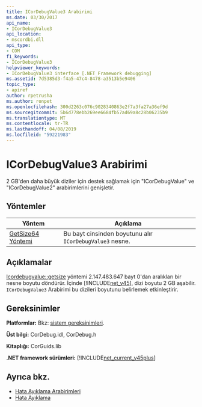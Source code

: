 ```yaml
---
title: ICorDebugValue3 Arabirimi
ms.date: 03/30/2017
api_name:
- ICorDebugValue3
api_location:
- mscordbi.dll
api_type:
- COM
f1_keywords:
- ICorDebugValue3
helpviewer_keywords:
- ICorDebugValue3 interface [.NET Framework debugging]
ms.assetid: 7d5385d3-f4a5-47c4-8478-a3513b5e9406
topic_type:
- apiref
author: rpetrusha
ms.author: ronpet
ms.openlocfilehash: 300d2263c076c9028340863e2f7a3fa27a36ef9d
ms.sourcegitcommit: 5b6d778ebb269ee6684fb57ad69a8c28b06235b9
ms.translationtype: MT
ms.contentlocale: tr-TR
ms.lasthandoff: 04/08/2019
ms.locfileid: "59221983"
---
```

# <a name="icordebugvalue3-interface"></a>ICorDebugValue3 Arabirimi
2 GB'den daha büyük diziler için destek sağlamak için "ICorDebugValue" ve "ICorDebugValue2" arabirimlerini genişletir.  
  
## <a name="methods"></a>Yöntemler  
  
|Yöntem|Açıklama|  
|------------|-----------------|  
|[GetSize64 Yöntemi](../../../../docs/framework/unmanaged-api/debugging/icordebugvalue3-getsize64-method.md)|Bu bayt cinsinden boyutunu alır `ICorDebugValue3` nesne.|  
  
## <a name="remarks"></a>Açıklamalar  
 [Icordebugvalue::getsize](../../../../docs/framework/unmanaged-api/debugging/icordebugvalue3-getsize64-method.md) yöntemi 2.147.483.647 bayt 0'dan aralıkları bir nesne boyutu döndürür. İçinde [!INCLUDE[net_v45](../../../../includes/net-v45-md.md)], dizi boyutu 2 GB aşabilir. `ICorDebugValue3` Arabirimi bu dizileri boyutunu belirlemek etkinleştirir.  
  
## <a name="requirements"></a>Gereksinimler  
 **Platformlar:** Bkz: [sistem gereksinimleri](../../../../docs/framework/get-started/system-requirements.md).  
  
 **Üst bilgi:** CorDebug.idl, CorDebug.h  
  
 **Kitaplığı:** CorGuids.lib  
  
 **.NET framework sürümleri:** [!INCLUDE[net_current_v45plus](../../../../includes/net-current-v45plus-md.md)]  
  
## <a name="see-also"></a>Ayrıca bkz.

- [Hata Ayıklama Arabirimleri](../../../../docs/framework/unmanaged-api/debugging/debugging-interfaces.md)
- [Hata Ayıklama](../../../../docs/framework/unmanaged-api/debugging/index.md)
